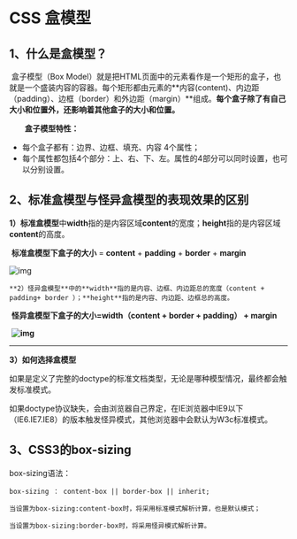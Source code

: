 # CSS 盒模型

## 1、什么是盒模型？

​	盒子模型（Box Model）就是把HTML页面中的元素看作是一个矩形的盒子，也就是一个盛装内容的容器。每个矩形都由元素的**内容(content)、内边距（padding）、边框（border）和外边距（margin）**组成。**每个盒子除了有自己大小和位置外，还影响着其他盒子的大小和位置。**

　　**盒子模型特性：**

- 每个盒子都有：边界、边框、填充、内容 4个属性；
- 每个属性都包括4个部分：上、右、下、左。属性的4部分可以同时设置，也可以分别设置。

## 2、标准盒模型与怪异盒模型的表现效果的区别

​	**1）标准盒模型**中**width**指的是内容区域**content**的宽度；**height**指的是内容区域**content**的高度。

​	**标准盒模型下盒子的大小**  = **content** + **padding** + **border** + **margin**

![img](https://img2018.cnblogs.com/blog/1748092/201908/1748092-20190809145641572-714793117.jpg)

 	**2）怪异盒模型**中的**width**指的是内容、边框、内边距总的宽度（content + padding+ border ）；**height**指的是内容、内边距、边框总的高度。

​	**怪异盒模型下盒子的大小=width（content + border + padding） + margin**

​	**![img](https://img2018.cnblogs.com/blog/1748092/201908/1748092-20190809145529154-1986045519.jpg)**

------

 **3）如何选择盒模型**

​	如果是定义了完整的doctype的标准文档类型，无论是哪种模型情况，最终都会触发标准模式。

​	如果doctype协议缺失，会由浏览器自己界定，在IE浏览器中IE9以下（IE6.IE7.IE8）的版本触发怪异模式，其他浏览器中会默认为W3c标准模式。

## 3、CSS3的box-sizing

box-sizing语法：

    box-sizing ： content-box || border-box || inherit;
    
    当设置为box-sizing:content-box时，将采用标准模式解析计算，也是默认模式；
    
    当设置为box-sizing:border-box时，将采用怪异模式解析计算。

